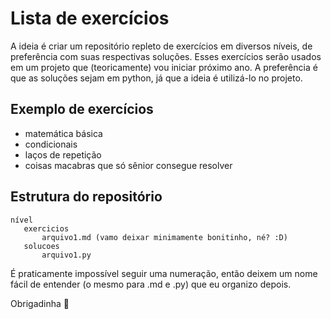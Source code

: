 # Lista de exercícios
A ideia é criar um repositório repleto de exercícios em diversos níveis, de preferência com suas respectivas soluções. Esses exercícios serão usados em um projeto que (teoricamente) vou iniciar próximo ano.
A preferência é que as soluções sejam em python, já que a ideia é utilizá-lo no projeto.

## Exemplo de exercícios
- matemática básica
- condicionais
- laços de repetição
- coisas macabras que só sênior consegue resolver

## Estrutura do repositório
```
nível
   exercicios
       arquivo1.md (vamo deixar minimamente bonitinho, né? :D)
   solucoes
       arquivo1.py
```

É praticamente impossível seguir uma numeração, então deixem um nome fácil de entender (o mesmo para .md e .py) que eu organizo depois.

Obrigadinha 💙

